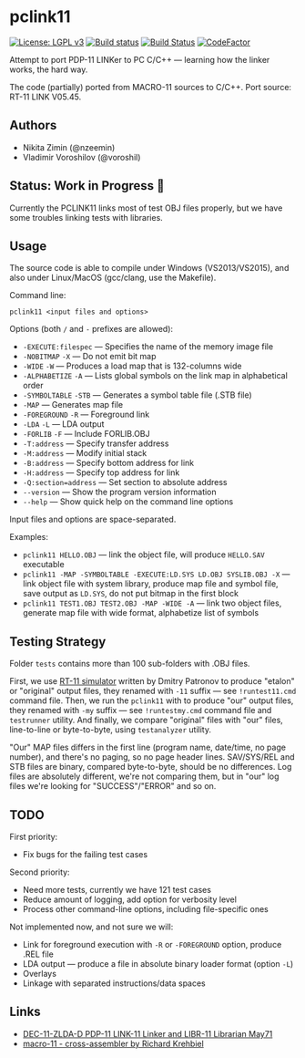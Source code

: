 # pclink11
[![License: LGPL v3](https://img.shields.io/badge/License-LGPL%20v3-blue.svg)](https://www.gnu.org/licenses/lgpl-3.0)
[![Build status](https://ci.appveyor.com/api/projects/status/3lt4c9rxx2bv0g0g?svg=true)](https://ci.appveyor.com/project/nzeemin/pclink11)
[![Build Status](https://github.com/nzeemin/pclink11/actions/workflows/push-matrix.yml/badge.svg?branch=master)](https://github.com/nzeemin/pclink11/actions/workflows/push-matrix.yml)
[![CodeFactor](https://www.codefactor.io/repository/github/nzeemin/pclink11/badge)](https://www.codefactor.io/repository/github/nzeemin/pclink11)

Attempt to port PDP-11 LINKer to PC C/C++ — learning how the linker works, the hard way.

The code (partially) ported from MACRO-11 sources to C/C++.
Port source: RT-11 LINK V05.45.

## Authors
 * Nikita Zimin (@nzeemin)
 * Vladimir Voroshilov (@voroshil)

## Status: Work in Progress 🚧

Currently the PCLINK11 links most of test OBJ files properly, but we have some troubles linking tests with libraries.

## Usage

The source code is able to compile under Windows (VS2013/VS2015), and also under Linux/MacOS (gcc/clang, use the Makefile).

Command line:

`pclink11 <input files and options>`

Options (both `/` and `-` prefixes are allowed):
- `-EXECUTE:filespec` — Specifies the name of the memory image file
- `-NOBITMAP` `-X` — Do not emit bit map
- `-WIDE` `-W` — Produces a load map that is 132-columns wide
- `-ALPHABETIZE` `-A` — Lists global symbols on the link map in alphabetical order
- `-SYMBOLTABLE` `-STB` — Generates a symbol table file (.STB file)
- `-MAP` — Generates map file
- `-FOREGROUND` `-R` — Foreground link
- `-LDA` `-L` — LDA output
- `-FORLIB` `-F` — Include FORLIB.OBJ
- `-T:address` — Specify transfer address
- `-M:address` — Modify initial stack
- `-B:address` — Specify bottom address for link
- `-H:address` — Specify top address for link
- `-Q:section=address` — Set section to absolute address
- `--version` — Show the program version information
- `--help` — Show quick help on the command line options

Input files and options are space-separated.

Examples:
- `pclink11 HELLO.OBJ` — link the object file, will produce `HELLO.SAV` executable
- `pclink11 -MAP -SYMBOLTABLE -EXECUTE:LD.SYS LD.OBJ SYSLIB.OBJ -X` — link object file with system library, produce map file and symbol file, save output as `LD.SYS`, do not put bitmap in the first block
- `pclink11 TEST1.OBJ TEST2.OBJ -MAP -WIDE -A` — link two object files, generate map file with wide format, alphabetize list of symbols

## Testing Strategy
Folder `tests` contains more than 100 sub-folders with .OBJ files.

First, we use [RT-11 simulator](http://emulator.pdp-11.org.ru/RT-11/distr/) written by Dmitry Patronov to produce "etalon" or "original" output files, they renamed with `-11` suffix — see `!runtest11.cmd` command file.
Then, we run the `pclink11` with to produce "our" output files, they renamed with `-my` suffix — see `!runtestmy.cmd` command file and `testrunner` utility.
And finally, we compare "original" files with "our" files, line-to-line or byte-to-byte, using `testanalyzer` utility.

"Our" MAP files differs in the first line (program name, date/time, no page number), and there's no paging, so no page header lines.
SAV/SYS/REL and STB files are binary, compared byte-to-byte, should be no differences.
Log files are absolutely different, we're not comparing them, but in "our" log files we're looking for "SUCCESS"/"ERROR" and so on.

## TODO

First priority:
- Fix bugs for the failing test cases

Second priority:
- Need more tests, currently we have 121 test cases
- Reduce amount of logging, add option for verbosity level
- Process other command-line options, including file-specific ones

Not implemented now, and not sure we will:
- Link for foreground execution with `-R` or `-FOREGROUND` option, produce .REL file
- LDA output — produce a file in absolute binary loader format (option `-L`)
- Overlays
- Linkage with separated instructions/data spaces

## Links
- [DEC-11-ZLDA-D PDP-11 LINK-11 Linker and LIBR-11 Librarian May71](https://archive.org/details/bitsavers_decpdp11do11LINK11LinkerandLIBR11LibrarianMay71_1259623)
- [macro-11 - cross-assembler by Richard Krehbiel](https://github.com/simh/simtools/tree/master/crossassemblers/macro11)
